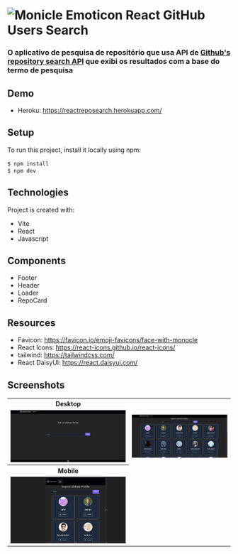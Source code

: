 # ![Monicle Emoticon](/public/favicon.ico) React GitHub Users Search

### O aplicativo de pesquisa de repositório que usa API de [Github's repository search API](https://docs.github.com/en/rest/reference/search#search-repositories) que exibi os resultados com a base do termo de pesquisa

## Demo

- Heroku: https://reactreposearch.herokuapp.com/

## Setup

To run this project, install it locally using npm:

```
$ npm install
$ npm dev
```


## Technologies

Project is created with:
- Vite
- React
- Javascript

## Components

- Footer
- Header
- Loader
- RepoCard

## Resources

- Favicon: https://favicon.io/emoji-favicons/face-with-monocle
- React Icons: https://react-icons.github.io/react-icons/
- tailwind: https://tailwindcss.com/
- React DaisyUI: https://react.daisyui.com/
## Screenshots

<table>
  <tr>
    <tr>
    <th>Desktop</th>
    </tr>
  </tr>
    <td> <img src="public/full.png" alt="1"></td>
    <td><img src="public/result.png" alt="2"></td>
   </tr> 
       <tr>
    <th>Mobile</th>
    </tr>
   <tr>
    <td><img src="public/mobile.png" alt="3"></td>
  </td>
  </tr>
</table>
